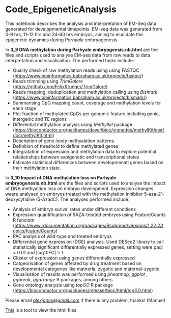 # Code_EpigeneticAnalysis
This notebook describes the analysis and interpretation of EM-Seq data generated for developmental timepoints.
EM-seq data was generated from 0-9 hrs, 11-12 hrs and 24-60 hrs embryos, aiming to elucidate the epigenetic dynamics during *Parhyale* embryogenesis

In **3_9 DNA methylation during Parhyale embryogensis.nb.html** are the files and scripts used to analyse EM-seq data from raw reads to data interpretation and visualisaiton. The performed tasks include:
- Quality check of raw methylation reads using using FASTQC (https://www.bioinformatics.babraham.ac.uk/projects/fastqc/)
- Reads trimming using *TrimGalore* (https://github.com/FelixKrueger/TrimGalore)
- Reads mapping, deduplication and methylation calling using *Bismark* (https://www.bioinformatics.babraham.ac.uk/projects/bismark/)
- Summarising CpG mapping count, coverage and methylation levels for each stage
- Plot fraction of methylated CpGs per genomic feature including genic, intergenic and TE regions
- Differential methylation analysis using *Methylkit* package (https://bioconductor.org/packages/devel/bioc/vignettes/methylKit/inst/doc/methylKit.html)
- Description of gene-body methyalation patterns
- Definition of threshold to define methylated genes
- Integratation of expression and methylation data to explore potential relationships between expigenetic and transcriptional states
- Estimate statistical differences between developmenatl genes based on  their methylation state.

In **3_10 Impact of DNA methylation loss on Parhyale embryogenesis.nb.html** are the files and scripts used to analyse the impact of DNA methyaltion loss on embryo development. Expression changes weere analysed on embryos treated with the methylation inhibitor 5-aza-2'-deoxycytidine (5-AzadC). The analyses performed include:

- Analysis of embryo surival rates under different conditions
- Expression quantification of 5AZA-treated embryos using FeatureCounts R funciotn (https://www.rdocumentation.org/packages/Rsubread/versions/1.22.2/topics/featureCounts)
- PAC analysis of wild-type and treated embryos
- Differential gene expression (DGE) analysis. Used DESeq2 library to call statistically significant differentially expressed genes, setting were padj < 0.01 and |log10FC| > 1.
- Cluster of expression using genes differentially expressed
- Catgeorisation of genes affected by drug treatment based on developmental categories like matnerla, zygotic and maternal-zygotic.
- Visualisation of results was performed using *pheatmap*, *ggplot* , *ggbreak*, *ggarrange* R packages, among others.
- Gene ontology analysis using *topGO* R package (https://bioconductor.org/packages/release/bioc/html/topGO.html)
  
Please email *alexjapes@gmail.com* if there is any problem, thanks! (Manuel)

[This](https://htmlpreview.github.io/) is a tool to view the html files. 
